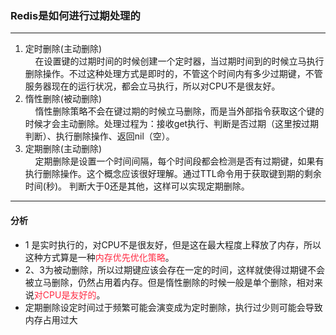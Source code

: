 ### Redis是如何进行过期处理的

---
1. 定时删除(主动删除)<br>&nbsp;&nbsp;&nbsp;&nbsp;在设置键的过期时间的时候创建一个定时器，当过期时间到的时候立马执行删除操作。不过这种处理方式是即时的，不管这个时间内有多少过期键，不管服务器现在的运行状况，都会立马执行，所以对CPU不是很友好。
2. 惰性删除(被动删除)<br>&nbsp;&nbsp;&nbsp;&nbsp;惰性删除策略不会在键过期的时候立马删除，而是当外部指令获取这个键的时候才会主动删除。处理过程为：接收get执行、判断是否过期（这里按过期判断）、执行删除操作、返回nil（空）。
3. 定期删除(主动删除)<br>&nbsp;&nbsp;&nbsp;&nbsp;定期删除是设置一个时间间隔，每个时间段都会检测是否有过期键，如果有执行删除操作。这个概念应该很好理解。通过TTL命令用于获取键到期的剩余时间(秒)。 判断大于0还是其他，这样可以实现定期删除。

---

#### 分析

- 1 是实时执行的，对CPU不是很友好，但是这在最大程度上释放了内存，所以这种方式算是一种<font color = #FF2941>内存优先优化策略</font>。
- 2、3为被动删除，所以过期键应该会存在一定的时间，这样就使得过期键不会被立马删除，仍然占用着内存。但是惰性删除的时候一般是单个删除，相对来说<font color = #FF2941>对CPU是友好的</font>。 
- 定期删除设定时间过于频繁可能会演变成为定时删除，执行过少则可能会导致内存占用过大